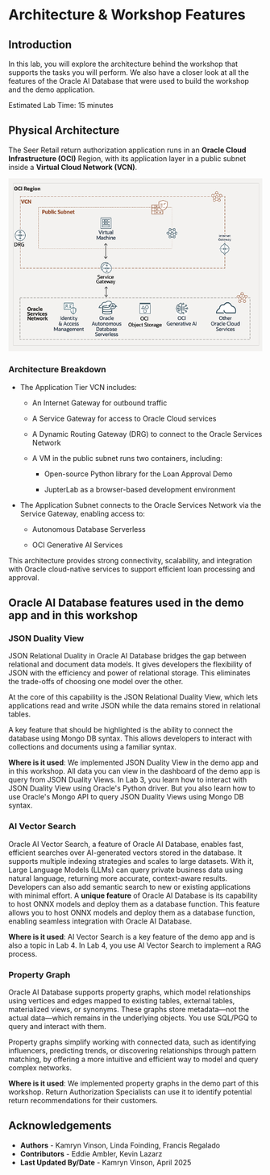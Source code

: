# Architecture & Workshop Features

## Introduction

In this lab, you will explore the architecture behind the workshop that supports the tasks you will perform. We also have a closer look at all the features of the Oracle AI Database that were used to build the workshop and the demo application.

Estimated Lab Time: 15 minutes

## Physical Architecture

The Seer Retail return authorization application runs in an **Oracle Cloud Infrastructure (OCI)** Region, with its application layer in a public subnet inside a **Virtual Cloud Network (VCN)**.

![Physical Architecture](./images/physical-architecture.png)

### Architecture Breakdown

- The Application Tier VCN includes:

    - An Internet Gateway for outbound traffic

    - A Service Gateway for access to Oracle Cloud services

    - A Dynamic Routing Gateway (DRG) to connect to the Oracle Services Network

    - A VM in the public subnet runs two containers, including:

        - Open-source Python library for the Loan Approval Demo

        - JupterLab as a browser-based development environment

- The Application Subnet connects to the Oracle Services Network via the Service Gateway, enabling access to:

    - Autonomous Database Serverless

    - OCI Generative AI Services

This architecture provides strong connectivity, scalability, and integration with Oracle cloud-native services to support efficient loan processing and approval.

## Oracle AI Database features used in the demo app and in this workshop




### **JSON Duality View**

JSON Relational Duality in Oracle AI Database bridges the gap between relational and document data models. It gives developers the flexibility of JSON with the efficiency and power of relational storage. This eliminates the trade-offs of choosing one model over the other.

At the core of this capability is the JSON Relational Duality View, which lets applications read and write JSON while the data remains stored in relational tables.

A key feature that should be highlighted is the ability to connect the database using Mongo DB syntax. This allows developers to interact with collections and documents using a familiar syntax. 

**Where is it used**: We implemented JSON Duality View in the demo app and in this workshop. All data you can view in the dashboard of the demo app is query from JSON Duality Views. In Lab 3, you learn how to interact with JSON Duality View using Oracle's Python driver. But you also learn how to use Oracle's Mongo API to query JSON Duality Views using Mongo DB syntax.

### **AI Vector Search**

Oracle AI Vector Search, a feature of Oracle AI Database, enables fast, efficient searches over AI-generated vectors stored in the database. It supports multiple indexing strategies and scales to large datasets. With it, Large Language Models (LLMs) can query private business data using natural language, returning more accurate, context-aware results. Developers can also add semantic search to new or existing applications with minimal effort. A **unique feature** of Oracle AI Database is its capability to host ONNX models and deploy them as a database function. This feature allows you to host ONNX models and deploy them as a database function, enabling seamless integration with Oracle AI Database.

**Where is it used**: AI Vector Search is a key feature of the demo app and is also a topic in Lab 4. In Lab 4, you use AI Vector Search to implement a RAG process.

### **Property Graph**

Oracle AI Database supports property graphs, which model relationships using vertices and edges mapped to existing tables, external tables, materialized views, or synonyms. These graphs store metadata—not the actual data—which remains in the underlying objects. You use SQL/PGQ to query and interact with them.

Property graphs simplify working with connected data, such as identifying influencers, predicting trends, or discovering relationships through pattern matching, by offering a more intuitive and efficient way to model and query complex networks.

**Where is it used**: We implemented property graphs in the demo part of this workshop. Return Authorization Specialists can use it to identify potential return recommendations for their customers.


## Acknowledgements
* **Authors** - Kamryn Vinson, Linda Foinding, Francis Regalado
* **Contributors** - Eddie Ambler, Kevin Lazarz
* **Last Updated By/Date** - Kamryn Vinson, April 2025
